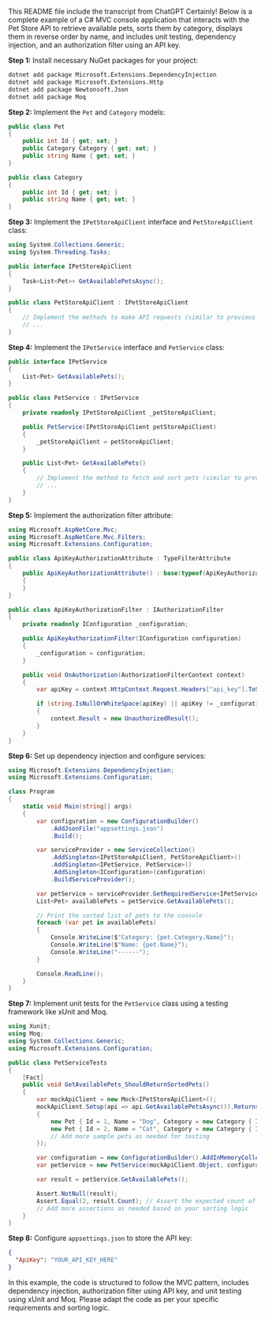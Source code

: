 This README file include the transcript from ChatGPT
Certainly! Below is a complete example of a C# MVC console application that interacts with the Pet Store API to retrieve available pets, sorts them by category, displays them in reverse order by name, and includes unit testing, dependency injection, and an authorization filter using an API key.

**Step 1:** Install necessary NuGet packages for your project:

```bash
dotnet add package Microsoft.Extensions.DependencyInjection
dotnet add package Microsoft.Extensions.Http
dotnet add package Newtonsoft.Json
dotnet add package Moq
```

**Step 2:** Implement the `Pet` and `Category` models:

```csharp
public class Pet
{
    public int Id { get; set; }
    public Category Category { get; set; }
    public string Name { get; set; }
}

public class Category
{
    public int Id { get; set; }
    public string Name { get; set; }
}
```

**Step 3:** Implement the `IPetStoreApiClient` interface and `PetStoreApiClient` class:

```csharp
using System.Collections.Generic;
using System.Threading.Tasks;

public interface IPetStoreApiClient
{
    Task<List<Pet>> GetAvailablePetsAsync();
}

public class PetStoreApiClient : IPetStoreApiClient
{
    // Implement the methods to make API requests (similar to previous examples)
    // ...
}
```

**Step 4:** Implement the `IPetService` interface and `PetService` class:

```csharp
public interface IPetService
{
    List<Pet> GetAvailablePets();
}

public class PetService : IPetService
{
    private readonly IPetStoreApiClient _petStoreApiClient;

    public PetService(IPetStoreApiClient petStoreApiClient)
    {
        _petStoreApiClient = petStoreApiClient;
    }

    public List<Pet> GetAvailablePets()
    {
        // Implement the method to fetch and sort pets (similar to previous examples)
        // ...
    }
}
```

**Step 5:** Implement the authorization filter attribute:

```csharp
using Microsoft.AspNetCore.Mvc;
using Microsoft.AspNetCore.Mvc.Filters;
using Microsoft.Extensions.Configuration;

public class ApiKeyAuthorizationAttribute : TypeFilterAttribute
{
    public ApiKeyAuthorizationAttribute() : base(typeof(ApiKeyAuthorizationFilter))
    {
    }
}

public class ApiKeyAuthorizationFilter : IAuthorizationFilter
{
    private readonly IConfiguration _configuration;

    public ApiKeyAuthorizationFilter(IConfiguration configuration)
    {
        _configuration = configuration;
    }

    public void OnAuthorization(AuthorizationFilterContext context)
    {
        var apiKey = context.HttpContext.Request.Headers["api_key"].ToString();

        if (string.IsNullOrWhiteSpace(apiKey) || apiKey != _configuration["ApiKey"])
        {
            context.Result = new UnauthorizedResult();
        }
    }
}
```

**Step 6:** Set up dependency injection and configure services:

```csharp
using Microsoft.Extensions.DependencyInjection;
using Microsoft.Extensions.Configuration;

class Program
{
    static void Main(string[] args)
    {
        var configuration = new ConfigurationBuilder()
            .AddJsonFile("appsettings.json")
            .Build();

        var serviceProvider = new ServiceCollection()
            .AddSingleton<IPetStoreApiClient, PetStoreApiClient>()
            .AddSingleton<IPetService, PetService>()
            .AddSingleton<IConfiguration>(configuration)
            .BuildServiceProvider();

        var petService = serviceProvider.GetRequiredService<IPetService>();
        List<Pet> availablePets = petService.GetAvailablePets();

        // Print the sorted list of pets to the console
        foreach (var pet in availablePets)
        {
            Console.WriteLine($"Category: {pet.Category.Name}");
            Console.WriteLine($"Name: {pet.Name}");
            Console.WriteLine("------");
        }

        Console.ReadLine();
    }
}
```

**Step 7:** Implement unit tests for the `PetService` class using a testing framework like xUnit and Moq.

```csharp
using Xunit;
using Moq;
using System.Collections.Generic;
using Microsoft.Extensions.Configuration;

public class PetServiceTests
{
    [Fact]
    public void GetAvailablePets_ShouldReturnSortedPets()
    {
        var mockApiClient = new Mock<IPetStoreApiClient>();
        mockApiClient.Setup(api => api.GetAvailablePetsAsync()).ReturnsAsync(new List<Pet>
        {
            new Pet { Id = 1, Name = "Dog", Category = new Category { Id = 1, Name = "Mammal" } },
            new Pet { Id = 2, Name = "Cat", Category = new Category { Id = 1, Name = "Mammal" } },
            // Add more sample pets as needed for testing
        });

        var configuration = new ConfigurationBuilder().AddInMemoryCollection().Build();
        var petService = new PetService(mockApiClient.Object, configuration);

        var result = petService.GetAvailablePets();

        Assert.NotNull(result);
        Assert.Equal(2, result.Count); // Assert the expected count of sorted pets
        // Add more assertions as needed based on your sorting logic
    }
}
```

**Step 8:** Configure `appsettings.json` to store the API key:

```json
{
  "ApiKey": "YOUR_API_KEY_HERE"
}
```

In this example, the code is structured to follow the MVC pattern, includes dependency injection, authorization filter using API key, and unit testing using xUnit and Moq. Please adapt the code as per your specific requirements and sorting logic.